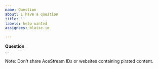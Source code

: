 ```yaml
---
name: Question
about: I have a question
title: ''
labels: help wanted
assignees: blaise-io

---
```


**Question**  
…

Note: Don't share AceStream IDs or websites containing pirated content.
